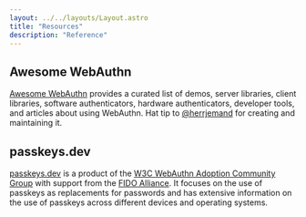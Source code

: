 ```yaml
---
layout: ../../layouts/Layout.astro
title: "Resources"
description: "Reference"
---
```


## Awesome WebAuthn
[Awesome WebAuthn](https://github.com/herrjemand/awesome-webauthn) provides a curated list of demos, server libraries, client libraries, software authenticators, hardware authenticators, developer tools, and articles about using WebAuthn. Hat tip to [@herrjemand](https://github.com/herrjemand) for creating and maintaining it.

## passkeys.dev
[passkeys.dev](https://passkeys.dev/) is a product of the [W3C WebAuthn Adoption Community Group](https://www.w3.org/community/webauthn-adoption/) with support from the [FIDO Alliance](https://fidoalliance.org/). It focuses on the use of passkeys as replacements for passwords and has extensive information on the use of passkeys across different devices and operating systems.